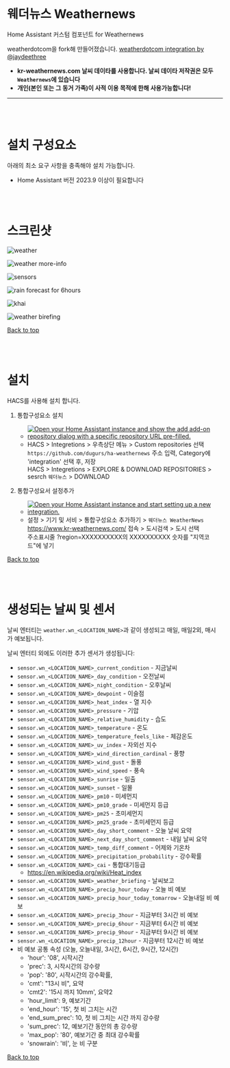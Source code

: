 # 웨더뉴스 Weathernews
Home Assistant 커스텀 컴포넌트 for Weathernews 

weatherdotcom을 fork해 만들어졌습니다. [weatherdotcom integration by @jaydeethree](https://github.com/jaydeethree/Home-Assistant-weatherdotcom)

* **kr-weathernews.com 날씨 데이타를 사용합니다. 날씨 데이타 저작권은 모두 `Weathernews`에 있습니다**
* **개인(본인 또는 그 동거 가족)이 사적 이용 목적에 한해 사용가능합니다!**

-------------------

<br>
<br>

# 설치 구성요소
아래의 최소 요구 사항을 충족해야 설치 가능합니다. 

- Home Assistant 버전 2023.9 이상이 필요합니다

<br>
<br>

# 스크린샷

![weather](images/screenshot/weather.png)

![weather more-info](images/screenshot/weather_more-info.png)

![sensors](images/screenshot/sensors.png)

![rain forecast for 6hours](images/screenshot/rain_forecast_6hours.png)

![khai](images/screenshot/khai.png)

![weather birefing](images/screenshot/weather_birefing.png)


[Back to top](#top)

<br>
<br>

# 설치

HACS를 사용해 설치 합니다.

1. 통합구성요소 설치
   
   * [![Open your Home Assistant instance and show the add add-on repository dialog with a specific repository URL pre-filled.](https://my.home-assistant.io/badges/supervisor_add_addon_repository.svg)](https://my.home-assistant.io/redirect/supervisor_add_addon_repository/?repository_url=https%3A%2F%2Fgithub.com%2Fdugurs%2Fha-weathernews)
   * HACS > Integretions > 우측상단 메뉴 > Custom repositories 선택<br>
      `https://github.com/dugurs/ha-weathernews` 주소 입력, Category에 'integration' 선택 후, 저장<br>
      HACS > Integretions > EXPLORE & DOWNLOAD REPOSITORIES > sesrch `웨더뉴스` > DOWNLOAD

2. 통합구성요서 설정추가
   
   * [![Open your Home Assistant instance and start setting up a new integration.](https://my.home-assistant.io/badges/config_flow_start.svg)](https://my.home-assistant.io/redirect/config_flow_start/?domain=weathernews)
   * 설정 > 기기 및 서비 > 통합구성요소 추가하기 > `웨더뉴스 WeatherNews`<br>
      https://www.kr-weathernews.com/ 접속 > 도시검색 > 도시 선택<br>
      주소표시줄 ?region=XXXXXXXXXX의 XXXXXXXXXX 숫자를 "지역코드"에 넣기

[Back to top](#top)

<br>
<br>

# 생성되는 날씨 및 센서
날씨 엔터티는 `weather.wn_<LOCATION_NAME>`과 같이 생성되고 매일, 매일2외, 매시 가 예보됩니다. 

날씨 엔터티 외에도 이러한 추가 센서가 생성됩니다:
* `sensor.wn_<LOCATION_NAME>_current_condition` - 지금날씨
* `sensor.wn_<LOCATION_NAME>_day_condition` - 오전날씨
* `sensor.wn_<LOCATION_NAME>_night_condition` - 오후날씨
* `sensor.wn_<LOCATION_NAME>_dewpoint` - 이슬점
* `sensor.wn_<LOCATION_NAME>_heat_index` - 열 지수
* `sensor.wn_<LOCATION_NAME>_pressure` - 기압
* `sensor.wn_<LOCATION_NAME>_relative_humidity` - 습도
* `sensor.wn_<LOCATION_NAME>_temperature` - 온도
* `sensor.wn_<LOCATION_NAME>_temperature_feels_like` - 체감온도
* `sensor.wn_<LOCATION_NAME>_uv_index` - 자외선 지수 
* `sensor.wn_<LOCATION_NAME>_wind_direction_cardinal` - 풍향
* `sensor.wn_<LOCATION_NAME>_wind_gust` - 돌풍
* `sensor.wn_<LOCATION_NAME>_wind_speed` - 풍속
* `sensor.wn_<LOCATION_NAME>_sunrise` - 일출
* `sensor.wn_<LOCATION_NAME>_sunset` - 일몰
* `sensor.wn_<LOCATION_NAME>_pm10` - 미세먼지
* `sensor.wn_<LOCATION_NAME>_pm10_grade` - 미세먼지 등급
* `sensor.wn_<LOCATION_NAME>_pm25` - 초미세먼지
* `sensor.wn_<LOCATION_NAME>_pm25_grade` - 초미세먼지 등급
* `sensor.wn_<LOCATION_NAME>_day_short_comment` - 오늘 날씨 요약
* `sensor.wn_<LOCATION_NAME>_next_day_short_comment` - 내일 날씨 요약
* `sensor.wn_<LOCATION_NAME>_temp_diff_comment` - 어제와 기온차
* `sensor.wn_<LOCATION_NAME>_precipitation_probability` - 강수확률
* `sensor.wn_<LOCATION_NAME>_cai` - 통합대기등급
  * https://en.wikipedia.org/wiki/Heat_index
* `sensor.wn_<LOCATION_NAME>_weather_briefing` - 날씨보고
* `sensor.wn_<LOCATION_NAME>_precip_hour_today` - 오늘 비 예보
* `sensor.wn_<LOCATION_NAME>_precip_hour_today_tomarrow` - 오늘내일 비 예보
* `sensor.wn_<LOCATION_NAME>_precip_3hour` - 지금부터 3시간 비 예보
* `sensor.wn_<LOCATION_NAME>_precip_6hour` - 지금부터 6시간 비 예보
* `sensor.wn_<LOCATION_NAME>_precip_9hour` - 지금부터 9시간 비 예보
* `sensor.wn_<LOCATION_NAME>_precip_12hour` - 지금부터 12시간 비 예보
* 비 예보 공통 속성 (오늘, 오늘내일, 3시간, 6시간, 9시간, 12시간)
  * 'hour': '08', 시작시간
  * 'prec': 3, 시작시간의 강수량
  * 'pop': '80', 시작시간의 강수확률,
  * 'cmt': "13시 비", 요약
  * 'cmt2': '15시 까지 10mm', 요약2
  * 'hour_limit': 9, 예보기간
  * 'end_hour': '15', 첫 비 그치는 시간
  * 'end_sum_prec': 10, 첫 비 그치는 시간 까지 강수량
  * 'sum_prec': 12, 예보기간 동안의 총 강수량
  * 'max_pop': '80', 예보기간 중 최대 강수확률
  * 'snowrain': '비', 눈 비 구분

[Back to top](#top)


